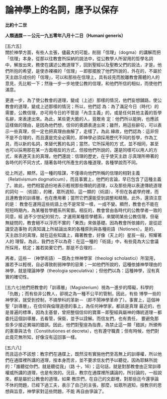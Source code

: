 # 論神學上的名詞，應予以保存


**比約十二世**

**人類通牒－－公元一九五零年八月十二日（Humani generis）**





[五六五]  
關於神學方面，有些人主張，儘最大的可能，削弱「信理」（dogma）的講解而把「信理」本身，從那以往教會所採納的說法中，從公教學人所習用的哲學名詞
中，解放出來，務使在講述公教道理下，回到聖經以及聖教父們的說法，才是。他們所抱的希望，是使赤裸裸的「信理」－即那擺脫了他們所說的，外在的，不屬於
天主啟示成份的「信理」，可以和那些在信理上，具有歧見而脫離教會團體的人的意見，先比較一下；然後一步一步地使公教的信理，和他們所信的相似，而使他們
滿意。

更進一步，為了使公教會的道理，變成（上述）那樣的情況，他們妄想舖路，使公教會的道理，變成上述那樣的情況；所以，他們認
為：為了滿足今日（時代）的需要，公教信理，亦可用今日的不管是「內含主義」的，或是任何其他主義的哲學名辭，來表達出來。為此，某些更大膽的人，竟敢肯
定：他們所以能夠，也應該這樣做的理由，是因為他們想，信仰的奧蹟表達出來；雖然，用這些辭句，可以表示一些真理，但一定也把真理由曲解了，走樣了。為此
緣故，他們認為：這非但不是不合理的，而且還是完全必需的，即神學必須採用歷代不同的哲學，作為工具，而以新的名詞，來替代舊的名詞；當然，它所採用的方
式，並不相同，甚至也可以採用那在某一方面相反的方式，但按他們所說的，還是同樣可以用人的方式，來表達天主的真理。他們還說：信理的歷史，在乎使天主啟
示真理所帶著的各時代的不同方式，隨著各時代所產生的各種道理，各種學說而不同。

從上所述，顯然，這一種的陰謀，不僅導向他們所稱的信理的相對主義（Relativismum 
dogmaticum），而且事實上，他們的言論，早已包含了這種主義了。故此，他們相當過份地表示輕視那些傳統的道理，以及那些用以表達傳統道理的詞句
－（術語），的確，眾所週知，這一類的（術語），不但在各處學府裡，而且連教會的訓導層，也在應用著；當然它們還能受到調整和精簡。此外，還須注意的是：
教會在運用這些術語上也不是常常一樣，一成不變。顯然，教會也不能在短短時期內，為某種哲學體系所駕御。相反的，教會曾由各時代的公教學者一致的同意，經
過不少世紀的努力，才運用某種哲學體系，來闡明某些公教信理，但毫無疑問的，教會絕不以浮而不實的「東西」來做基礎。因為教會所依據的，是從認識受造事物
的真知識上所結論出來的各種原則與各種術語（Notiones）。是的，天主啟示的真理，就在這些知識上，藉著教會，好像（天上的）星辰一般，照耀著人的
理智。為此，我們也不以為奇：在這一種的「術語」中，有些竟為大公會議所採用，核定；誰若拋棄它們，那是不合理的…

再者，這些－（神學術語）－既為士林神學家（theologi 
scholastici）所習用，誰若予以輕視，自必導致削弱神學的惡果；一如他們所說的，這種依據神學理由的神學，就是理論神學（theologia 
speculativa）；但他們以為：這種神學，沒有真實的確切性。

[五六七]他們把教會的「訓導層」（Magisterium）視為一進步的障礙，科學的「仇敵」；而有些非公教人，卻視之為一種不公平的管制，因此，有些
博學一些的神學家，就受到控制，不搞學科的革新－（即不鬧神學革命了）。事實上，這個神聖「訓導層」，在信仰與倫理道德的事上，為任何神學家，都該是真理
最近的，也是普遍的標準，因為主基督，曾把整個信仰的寶庫－即聖經與屬神的傳統道理－都委托這個訓導層，去看管，保衛，並予以詮解。而信友們，也有責任，
要避免那些多少接近異端的錯誤。因此，他們對聖座為指責，為禁止這一類「錯誤」所頒佈的憲章與法令（Constitutiones et 
decreta），也有遵守職責；但有時候，他們對此竟茫無所知，好像沒有這回事一樣。

[五六八]  
而且這亦不該想：教宗們在通牒上，既然沒有實施他們至高無上的訓導權，所以他們在通牒裡所講的道理，按本身而言，並不要求信友們予以聽從。因為耶穌所說
的：「誰聽從你們，就是聽從我」（路 
十，16）；這句話，就是對那教會由正常訓導權威所講的道理，也是有效的。況且，教宗在通牒裡所講論的，所討論的，一般說來，都是屬於公教會的道理。如果
教宗們，在自己的文獻裡，對那些迄今還爭論不休的問題，已經下過工夫，表示了自己的主張，那麼，如眾所週知，按教宗的思想與旨意，神學家對這些問題，不能
再自由爭論了。

